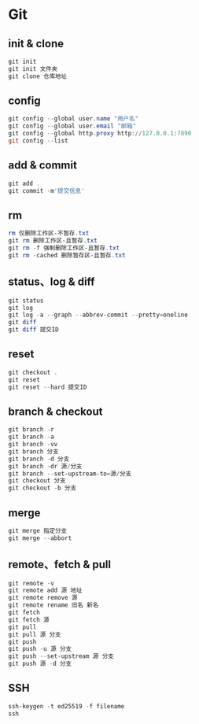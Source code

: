 # Git

## init & clone

```powershell
git init
git init 文件夹
git clone 仓库地址
```

## config

```powershell
git config --global user.name "用户名"
git config --global user.email "邮箱"
git config --global http.proxy http://127.0.0.1:7890
git config --list
```

## add & commit

```powershell
git add .
git commit -m'提交信息'
```

## rm

```powershell
rm 仅删除工作区-不暂存.txt
git rm 删除工作区-且暂存.txt
git rm -f 强制删除工作区-且暂存.txt
git rm -cached 删除暂存区-且暂存.txt
```

## status、log & diff

```powershell
git status
git log
git log -a --graph --abbrev-commit --pretty=oneline
git diff
git diff 提交ID
```

## reset

```powershell
git checkout .
git reset
git reset --hard 提交ID
```

## branch & checkout

```powershell
git branch -r
git branch -a
git branch -vv
git branch 分支
git branch -d 分支
git branch -dr 源/分支
git branch --set-upstream-to=源/分支
git checkout 分支
git checkout -b 分支
```

## merge

```powershell
git merge 指定分支
git merge --abbort
```

## remote、fetch & pull

```powershell
git remote -v
git remote add 源 地址
git remote remove 源
git remote rename 旧名 新名
git fetch
git fetch 源
git pull
git pull 源 分支
git push
git push -u 源 分支
git push --set-upstream 源 分支
git push 源 -d 分支
```

## SSH

```powershell
ssh-keygen -t ed25519 -f filename
ssh
```
